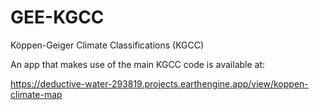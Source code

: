 # GEE-KGCC
Köppen-Geiger Climate Classifications (KGCC)

An app that makes use of the main KGCC code is available at: 

https://deductive-water-293819.projects.earthengine.app/view/koppen-climate-map
